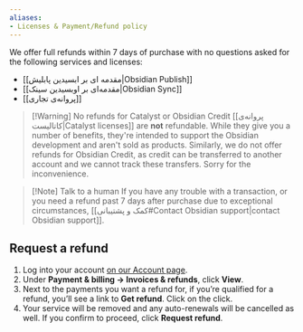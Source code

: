 ```yaml
---
aliases:
- Licenses & Payment/Refund policy
---
```


We offer full refunds within 7 days of purchase with no questions asked for the following services and licenses:

- [[مقدمه ای بر ابسیدین پابلیش|Obsidian Publish]]
- [[مقدمه‌ای بر اوبسیدین سینک|Obsidian Sync]]
- [[پروانه‌ی تجاری]]

> [!Warning] No refunds for Catalyst or Obsidian Credit
> [[پروانه‌ی کاتالیست|Catalyst licenses]] are **not** refundable. While they give you a number of benefits, they're intended to support the Obsidian development and aren't sold as products.
> Similarly, we do not offer refunds for Obsidian Credit, as credit can be transferred to another account and we cannot track these transfers. Sorry for the inconvenience.

> [!Note] Talk to a human
> If you have any trouble with a transaction, or you need a refund past 7 days after purchase due to exceptional circumstances, [[کمک و پشتیبانی#Contact Obsidian support|contact Obsidian support]].

## Request a refund

1. Log into your account [on our Account page](https://obsidian.md/account).
2. Under **Payment & billing → Invoices & refunds**, click **View**.
3. Next to the payments you want a refund for, if you’re qualified for a refund, you’ll see a link to **Get refund**. Click on the click.
4. Your service will be removed and any auto-renewals will be cancelled as well. If you confirm to proceed, click **Request refund**.
